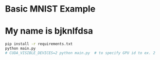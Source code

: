 # Basic MNIST Example
# My name is bjknlfdsa
```bash
pip install -r requirements.txt
python main.py
# CUDA_VISIBLE_DEVICES=2 python main.py  # to specify GPU id to ex. 2
```
